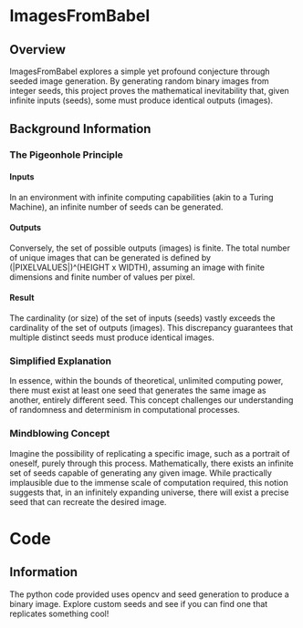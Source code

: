 # ImagesFromBabel

## Overview
ImagesFromBabel explores a simple yet profound conjecture through seeded image generation. By generating random binary images from integer seeds, this project proves the mathematical inevitability that, given infinite inputs (seeds), some must produce identical outputs (images).

## Background Information

### The Pigeonhole Principle

#### Inputs
In an environment with infinite computing capabilities (akin to a Turing Machine), an infinite number of seeds can be generated.

#### Outputs
Conversely, the set of possible outputs (images) is finite. The total number of unique images that can be generated is defined by (|PIXELVALUES|)^(HEIGHT x WIDTH), assuming an image with finite dimensions and finite number of values per pixel.

#### Result
The cardinality (or size) of the set of inputs (seeds) vastly exceeds the cardinality of the set of outputs (images). This discrepancy guarantees that multiple distinct seeds must produce identical images.

### Simplified Explanation

In essence, within the bounds of theoretical, unlimited computing power, there must exist at least one seed that generates the same image as another, entirely different seed. This concept challenges our understanding of randomness and determinism in computational processes.

### Mindblowing Concept

Imagine the possibility of replicating a specific image, such as a portrait of oneself, purely through this process. Mathematically, there exists an infinite set of seeds capable of generating any given image. While practically implausible due to the immense scale of computation required, this notion suggests that, in an infinitely expanding universe, there will exist a precise seed that can recreate the desired image. 

# Code
## Information
The python code provided uses opencv and seed generation to produce a binary image. Explore custom seeds and see if you can find one that replicates something cool!
